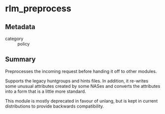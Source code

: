 # rlm_preprocess
## Metadata
<dl>
  <dt>category</dt><dd>policy</dd>
</dl>

## Summary
Preprocesses the incoming request before handing it off to other modules.

Supports the legacy huntgroups and hints files. In addition, it re-writes some unusual attributes created by some
NASes and converts the attributes into a form that is a little more standard.

This module is mostly deprecated in favour of unlang, but is kept in current distributions to provide backwards
compatibility.
